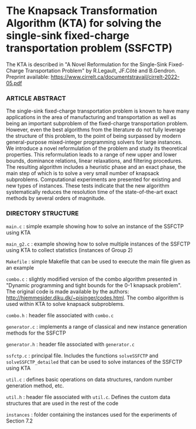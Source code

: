 # The Knapsack Transformation Algorithm (KTA) for solving the single-sink fixed-charge transportation problem (SSFCTP)

The KTA is described in "A Novel Reformulation for the Single-Sink Fixed-Charge Transportation Problem" by R.Legault, JF.Côté and B.Gendron. Preprint available: https://www.cirrelt.ca/documentstravail/cirrelt-2022-05.pdf 

### ARTICLE ABSTRACT

The single-sink fixed-charge transportation problem is known to have many applications in the area of manufacturing and transportation as well as being an important subproblem of the fixed-charge transportation problem. However, even the best algorithms from the literature do not fully leverage the structure of this problem, to the point of being surpassed by modern general-purpose mixed-integer programming solvers for large instances. We introduce a novel reformulation of the problem and study its theoretical properties. This reformulation leads to a range of new upper and lower bounds, dominance relations, linear relaxations, and filtering procedures. The resulting algorithm includes a heuristic phase and an exact phase, the main step of which is to solve a very small number of knapsack subproblems. Computational experiments are presented for existing and new types of instances. These tests indicate that the new algorithm systematically reduces the resolution time of the state-of-the-art exact methods by several orders of magnitude.


### DIRECTORY STRUCTURE

`main.c` : simple example showing how to solve an instance of the SSFCTP using KTA

`main_g2.c` : example showing how to solve multiple instances of the SSFCTP using KTA to collect statistics (instances of Group 2)

`Makefile` : simple Makefile that can be used to execute the main file given as an example

`combo.c` : slightly modified version of the combo algorithm presented in "Dynamic programming and tight bounds
for the 0-1 knapsack problem". The original code is made available by the authors: http://hjemmesider.diku.dk/~pisinger/codes.html.
The combo algorithm is used within KTA to solve knapsack subproblems.

`combo.h` : header file associated with `combo.c`

`generator.c` : implements a range of classical and new instance generation methods for the SSFCTP

`generator.h` : header file associated with `generator.c`

`ssfctp.c` : principal file. Includes the functions `solveSSFCTP` and `solveSSFCTP_detailed` that can be used to solve instances
of the SSFCTP using KTA

`util.c` : defines basic operations on data structures, random number generation method, etc.

`util.h` : header file associated with `util.c`. Defines the custom data structures that are used in the rest of the code

`instances` : folder containing the instances used for the experiments of Section 7.2
